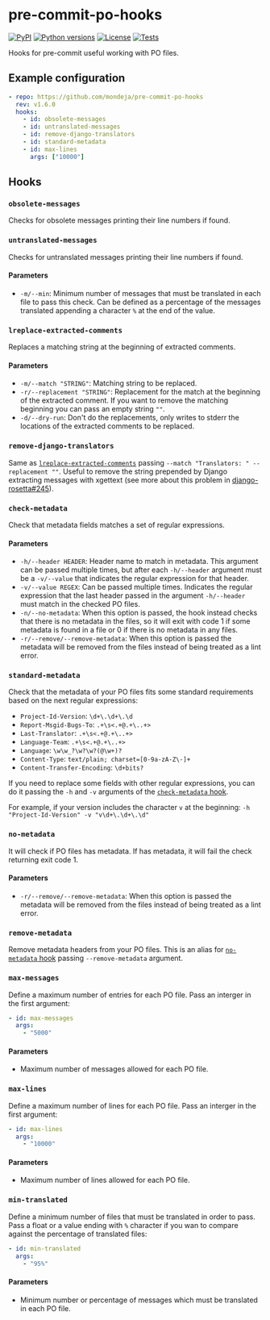 # pre-commit-po-hooks

[![PyPI][pypi-version-badge-link]][pypi-link]
[![Python versions][pypi-pyversions-badge-link]][pypi-link]
[![License][license-image]][license-link]
[![Tests][tests-image]][tests-link]

Hooks for pre-commit useful working with PO files.

## Example configuration

```yaml
- repo: https://github.com/mondeja/pre-commit-po-hooks
  rev: v1.6.0
  hooks:
    - id: obsolete-messages
    - id: untranslated-messages
    - id: remove-django-translators
    - id: standard-metadata
    - id: max-lines
      args: ["10000"]
```

## Hooks

### **`obsolete-messages`**

Checks for obsolete messages printing their line numbers if found.

### **`untranslated-messages`**

Checks for untranslated messages printing their line numbers if found.

#### Parameters

- `-m/--min`: Minimum number of messages that must be translated in each file
 to pass this check. Can be defined as a percentage of the messages translated
 appending a character `%` at the end of the value.

### **`lreplace-extracted-comments`**

Replaces a matching string at the beginning of extracted comments.

#### Parameters

- `-m/--match "STRING"`: Matching string to be replaced.
- `-r/--replacement "STRING"`: Replacement for the match at the beginning of
 the extracted comment. If you want to remove the matching beginning you can
 pass an empty string `""`.
- `-d/--dry-run`: Don't do the replacements, only writes to stderr the locations
 of the extracted comments to be replaced.
 
### **`remove-django-translators`**

Same as [`lreplace-extracted-comments`][lreplace-extracted-comments-link]
passing `--match "Translators: " --replacement ""`. Useful to remove the string
prepended by Django extracting messages with xgettext (see more about this
problem in [django-rosetta#245][django-rosetta-lstrip]).

### **`check-metadata`**

Check that metadata fields matches a set of regular expressions.

#### Parameters

- `-h/--header HEADER`: Header name to match in metadata. This argument can be
 passed multiple times, but after each `-h/--header` argument must be a
 `-v/--value` that indicates the regular expression for that header.
- `-v/--value REGEX`: Can be passed multiple times. Indicates the regular
 expression that the last header passed in the argument `-h/--header` must
 match in the checked PO files.
- `-n/--no-metadata`: When this option is passed, the hook instead checks that
 there is no metadata in the files, so it will exit with code 1 if some
 metadata is found in a file or 0 if there is no metadata in any files.
- `-r/--remove/--remove-metadata`: When this option is passed the metadata will
 be removed from the files instead of being treated as a lint error.

### **`standard-metadata`**

Check that the metadata of your PO files fits some standard requirements based
on the next regular expressions:

- `Project-Id-Version`: `\d+\.\d+\.\d`
- `Report-Msgid-Bugs-To`: `.+\s<.+@.+\..+>`
- `Last-Translator`: `.+\s<.+@.+\..+>`
- `Language-Team`: `.+\s<.+@.+\..+>`
- `Language`: `\w\w_?\w?\w?(@\w+)?`
- `Content-Type`: `text/plain; charset=[0-9a-zA-Z\-]+`
- `Content-Transfer-Encoding`: `\d+bits?`

If you need to replace some fields with other regular expressions, you can do
it passing the `-h` and `-v` arguments of the
[`check-metadata` hook][check-metadata-link].

For example, if your version includes the character `v` at the beginning:
`-h "Project-Id-Version" -v "v\d+\.\d+\.\d"`

### **`no-metadata`**

It will check if PO files has metadata. If has metadata, it will fail the check
returning exit code 1.

#### Parameters

- `-r/--remove/--remove-metadata`: When this option is passed the metadata will
 be removed from the files instead of being treated as a lint error.
 
### **`remove-metadata`**

Remove metadata headers from your PO files. This is an alias for
[`no-metadata` hook][no-metadata-link] passing `--remove-metadata` argument.

### **`max-messages`**

Define a maximum number of entries for each PO file. Pass an interger in the
first argument:

```yaml
- id: max-messages
  args:
    - "5000"
```

#### Parameters

- Maximum number of messages allowed for each PO file.

### **`max-lines`**

Define a maximum number of lines for each PO file. Pass an interger in the
first argument:

```yaml
- id: max-lines
  args:
    - "10000"
```

#### Parameters

- Maximum number of lines allowed for each PO file.

### **`min-translated`**

Define a minimum number of files that must be translated in order to pass.
Pass a float or a value ending with `%` character if you wan to compare
against the percentage of translated files:

```yaml
- id: min-translated
  args:
    - "95%"
```

#### Parameters

- Minimum number or percentage of messages which must be translated in each
 PO file.

 
[pypi-link]: https://pypi.org/project/pre-commit-po-hooks
[pypi-version-badge-link]: https://img.shields.io/pypi/v/pre-commit-po-hooks
[pypi-pyversions-badge-link]: https://img.shields.io/pypi/pyversions/pre-commit-po-hooks
[license-image]: https://img.shields.io/pypi/l/pre-commit-po-hooks?color=light-green
[license-link]: https://github.com/mondeja/pre-commit-po-hooks/blob/master/LICENSE
[tests-image]: https://img.shields.io/github/workflow/status/mondeja/pre-commit-po-hooks/CI?logo=github&label=tests
[tests-link]: https://github.com/mondeja/pre-commit-po-hooks/actions?query=workflow%CI

[lreplace-extracted-comments-link]: https://github.com/mondeja/pre-commit-po-hooks#lreplace-extracted-comments
[check-metadata-link]: https://github.com/mondeja/pre-commit-po-hooks#check-metadata
[no-metadata-link]: https://github.com/mondeja/pre-commit-po-hooks#no-metadata
[django-rosetta-lstrip]: https://github.com/mbi/django-rosetta/pull/245
